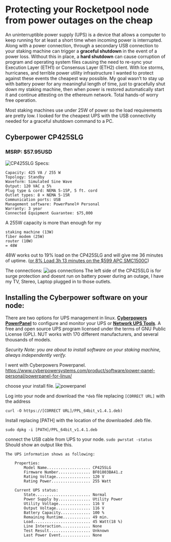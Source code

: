 # Protecting your Rocketpool node from power outages on the cheap #

An uninterruptible power supply (UPS) is a device that allows a computer to keep running for at least a short time when incoming power is interrupted. Along with a power connection, through a secondary USB connection to your staking machine can trigger a **graceful shutdown** in the event of a power loss. Without this in place, a **hard shutdown** can cause corruption of program and operating system files causing the need to re-sync your Execution Layer (ETH1) or Consensus Layer (ETH2) client. With Ice storms, hurricanes, and terrible power utility infrastructure I wanted to protect against these events the cheapest way possible. My goal wasn’t to stay up with battery power for any meaningful length of time, just to gracefully shut down my staking machine, then when power is restored automatically start it and continue attesting on the ethereum network. Total hands-of worry free operation.

Most staking machines use under 25W of power so the load requirements are pretty low. I looked for the cheapest UPS with the USB connectivity needed for a graceful shutdown command to a PC.

## Cyberpower CP425SLG ## 
### MSRP: $57.95USD ###
![CP425SLG](/../photos/CP425SLG_F2.jpg)
Specs:
```
Capacity: 425 VA / 255 W
Topology: Standby
Waveform: Simulated Sine Wave
Output: 120 VAC ± 5%
Plug type & cord: NEMA 5-15P, 5 ft. cord
Outlet types: 8 × NEMA 5-15R
Communication ports: USB
Management software: PowerPanel® Personal
Warranty: 3 year
Connected Equipment Guarantee: $75,000
```
A 255W capacity is more than enough for my 
```
staking machine (13W) 
fiber modem (25W) 
router (10W) 
= 48W
```
48W works out to 19% load on the CP425SLG and will give me 36 minutes of uptime. ([or 8% Load 3h 13 minutes on the $599 APC SMC1500C](https://www.apc.com/us/en/product/SMC1500C/apc-smartups-c-line-interactive-1440va-tower-120v-8x-nema-515r-outlets-smartconnect-port-usb-and-serial-communication-avr-graphic-lcd/))

The connections:
![ups connections](/../photos/UPSconnections.png)
The left side of the CP425SLG is for surge protection and doesnt run on battery power during an outage, I have my TV, Stereo, Laptop plugged in to those outlets. 

## **Installing the Cyberpower software on your node:** ##

There are two options for UPS management in linux. **[Cyberpowers PowerPanel](https://www.cyberpowersystems.com/product/software/power-panel-personal/powerpanel-for-linux/)** to configure and monitor your UPS or **[Network UPS Tools](https://networkupstools.org/)**. A free and open source UPS program licensed under the terms of GNU Public License (GPL). NUT works with 170 different manufacturers, and several thousands of models.

*Security Note: you are about to install software on your staking machine, always independently verify.*

I went with Cyberpowers Powerpanel.
https://www.cyberpowersystems.com/product/software/power-panel-personal/powerpanel-for-linux/

choose your install file.
![powerpanel](/../photos/powerpanel.png)

Log into your node and download the `*deb` file replacing `[CORRECT URL]` with the address

`curl -O https://[CORRECT URL]/PPL_64bit_v1.4.1.deb)`

Install replacing [PATH] with the location of the downloaded .deb file.

`sudo dpkg -i [PATH]/PPL_64bit_v1.4.1.deb`

connect the USB cable from UPS to your node. `sudo pwrstat -status` Should show an output like this. 

```
The UPS information shows as following:

	Properties:
		Model Name................... CP425SLG
		Firmware Number.............. BF01803BA41.z
		Rating Voltage............... 120 V
		Rating Power................. 255 Watt

	Current UPS status:
		State........................ Normal
		Power Supply by.............. Utility Power
		Utility Voltage.............. 116 V
		Output Voltage............... 116 V
		Battery Capacity............. 100 %
		Remaining Runtime............ 49 min.
		Load......................... 45 Watt(18 %)
		Line Interaction............. None
		Test Result.................. Unknown
		Last Power Event............. None
```

